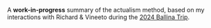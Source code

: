 A **work-in-progress** summary of the actualism method, based on my interactions with Richard & Vineeto during the [2024 Ballina Trip](https://twitter.com/sridca/status/1774121800080703874).
